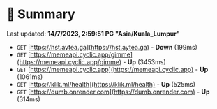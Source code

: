 # 📖 Summary
Last updated: **14/7/2023, 2:59:51 PG "Asia/Kuala_Lumpur"**

- `GET` [https://hst.aytea.ga](https://hst.aytea.ga) - **Down** (199ms)
- `GET` [https://memeapi.cyclic.app/gimme](https://memeapi.cyclic.app/gimme) - **Up** (3453ms)
- `GET` [https://memeapi.cyclic.app](https://memeapi.cyclic.app) - **Up** (1061ms)
- `GET` [https://klik.ml/health](https://klik.ml/health) - **Up** (525ms)
- `GET` [https://dumb.onrender.com](https://dumb.onrender.com) - **Up** (314ms)
